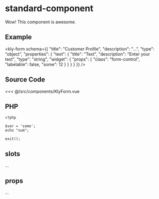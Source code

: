 # standard-component

Wow! This component is awesome.



## Example

<kly-form schema={{
  "title": "Customer Profile",
  "description": "...",
  "type": "object",
  "properties": {
    "text": {
      "title": "Text",
      "description": "Enter your text",
      "type": "string",
      "widget": {
        "props": {
          "class": "form-control",
          "labelable": false,
          "some": 12
        }
      }
    }
  }
}} />

## Source Code

<<< @/src/components/KlyForm.vue

## PHP

``` php{4}
<?php

$var = 'some';
echo "sum";

exit();
```

## slots

...

## props

...